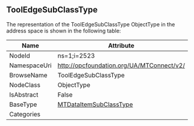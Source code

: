 <!-- objecttype -->
## ToolEdgeSubClassType
  
<!-- end of text -->
The representation of the ToolEdgeSubClassType ObjectType in the address space is shown in the following table:  

|Name|Attribute|
|---|---|
|NodeId|ns=1;i=2523|
|NamespaceUri|http://opcfoundation.org/UA/MTConnect/v2/|
|BrowseName|ToolEdgeSubClassType|
|NodeClass|ObjectType|
|IsAbstract|False|
|BaseType|[MTDataItemSubClassType](../../ObjectTypes/MTDataItemSubClassType/readme.md)|
|Categories||

